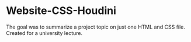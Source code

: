 # Website-CSS-Houdini

The goal was to summarize a project topic on just one HTML and CSS file. Created for a university lecture.
